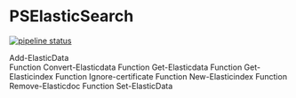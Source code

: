 # PSElasticSearch

[![pipeline status](https://gitlab.com/OvrAp3x/pselasticsearch/badges/master/pipeline.svg)](https://gitlab.com/OvrAp3x/pselasticsearch/-/commits/master)

Add-ElasticData                                    
Function        Convert-Elasticdata
Function        Get-Elasticdata
Function        Get-Elasticindex
Function        Ignore-certificate
Function        New-Elasticindex
Function        Remove-Elasticdoc
Function        Set-ElasticData
